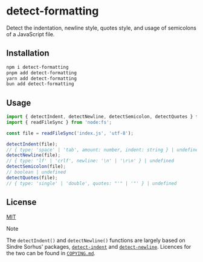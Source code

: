 # detect-formatting

Detect the indentation, newline style, quotes style, and usage of semicolons of a JavaScript file.

## Installation

```sh
npm i detect-formatting
pnpm add detect-formatting
yarn add detect-formatting
bun add detect-formatting
```

## Usage

```ts
import { detectIndent, detectNewline, detectSemicolon, detectQuotes } from 'detect-formatting';
import { readFileSync } from 'node:fs';

const file = readFileSync('index.js', 'utf-8');

detectIndent(file);
// { type: 'space' | 'tab', amount: number, indent: string } | undefined
detectNewline(file);
// { type: 'lf' | 'crlf', newline: '\n' | '\r\n' } | undefined
detectSemicolon(file);
// boolean | undefined
detectQuotes(file);
// { type: 'single' | 'double', quotes: "'" | '"' } | undefined
```

## License

[MIT](LICENSE)

> [!NOTE]
> The `detectIndent()` and `detectNewline()` functions are largely based on Sindre Sorhus' packages, [`detect-indent`](https://github.com/sindresorhus/detect-indent) and [`detect-newline`](https://github.com/sindresorhus/detect-newline). Licences for the two can be found in [`COPYING.md`](COPYING.md).

